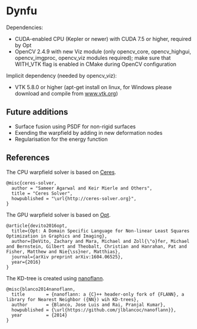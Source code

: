 Dynfu
============
Dependencies:
* CUDA-enabled CPU (Kepler or newer) with CUDA 7.5 or higher, required by Opt
* OpenCV 2.4.9 with new Viz module (only opencv_core, opencv_highgui, opencv_imgproc, opencv_viz modules required); make sure that WITH_VTK flag is enabled in CMake during OpenCV configuration

Implicit dependency (needed by opencv_viz):
* VTK 5.8.0 or higher (apt-get install on linux, for Windows please download and compile from www.vtk.org)

## Future additions
* Surface fusion using PSDF for non-rigid surfaces
* Exending the warpfield by adding in new deformation nodes
* Regularisation for the energy function

## References
The CPU warpfield solver is based on [Ceres](https://github.com/ceres-solver/ceres-solver).
```
@misc{ceres-solver,
  author = "Sameer Agarwal and Keir Mierle and Others",
  title = "Ceres Solver",
  howpublished = "\url{http://ceres-solver.org}",
}
```
The GPU warpfield solver is based on [Opt](http://optlang.org).
```
@article{devito2016opt,
  title={Opt: A Domain Specific Language for Non-linear Least Squares Optimization in Graphics and Imaging},
  author={DeVito, Zachary and Mara, Michael and Zoll{\"o}fer, Michael and Bernstein, Gilbert and Theobalt, Christian and Hanrahan, Pat and Fisher, Matthew and Nie{\ss}ner, Matthias},
  journal={arXiv preprint arXiv:1604.06525},
  year={2016}
}
```
The KD-tree is created using [nanoflann](https://github.com/jlblancoc/nanoflann).
```
@misc{blanco2014nanoflann,
  title        = {nanoflann: a {C}++ header-only fork of {FLANN}, a library for Nearest Neighbor ({NN}) wih KD-trees},
  author       = {Blanco, Jose Luis and Rai, Pranjal Kumar},
  howpublished = {\url{https://github.com/jlblancoc/nanoflann}},
  year         = {2014}
}
```